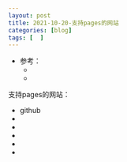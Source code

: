```yaml
---
layout: post
title: 2021-10-20-支持pages的网站
categories: [blog]
tags: [  ]
---
```


* 参考： 
  * []()
  * []()


支持pages的网站：

* github
* 
* 
* 
* 
* 



